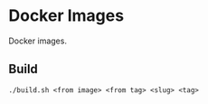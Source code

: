 # Docker Images

Docker images.

## Build

``` shell
./build.sh <from image> <from tag> <slug> <tag>
```
